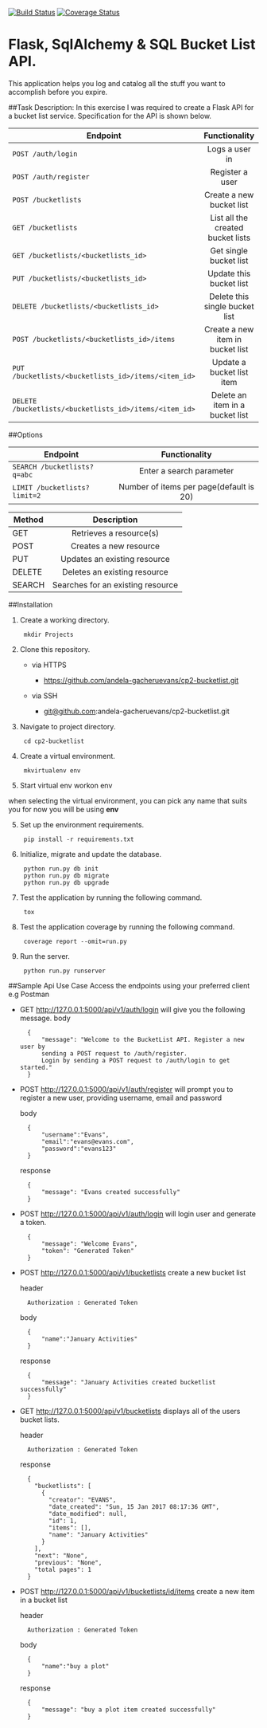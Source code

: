 [![Build Status](https://travis-ci.org/andela-gacheruevans/cp2-bucketlist.svg?branch=develop)](https://travis-ci.org/andela-gacheruevans/cp2-bucketlist)
[![Coverage Status](https://coveralls.io/repos/github/andela-gacheruevans/cp2-bucketlist/badge.svg?branch=develop)](https://coveralls.io/github/andela-gacheruevans/cp2-bucketlist?branch=develop)
# Flask, SqlAlchemy & SQL Bucket List API.

This application helps you log and catalog all the stuff you want to accomplish before you expire. 

##Task Description:
In this exercise I was required to create a Flask API for a bucket list service. Specification for the API is shown below.

| Endpoint                 				               		   | Functionality 						 |    
| -------------------------------------------------------------|:-----------------------------------:|
| `POST /auth/login`         				                   |  Logs a user in                     |
| `POST /auth/register`      				                   |  Register a user                    |
| `POST /bucketlists`       				                   |  Create a new bucket list	         |
| `GET /bucketlists`						                   |  List all the created bucket lists	 | 
| `GET /bucketlists/<bucketlists_id>`		                   |  Get single bucket list             |                     
| `PUT /bucketlists/<bucketlists_id> `                         |  Update this bucket list            |                       
| `DELETE /bucketlists/<bucketlists_id>`				       |  Delete this single bucket list     |                              
| `POST /bucketlists/<bucketlists_id>/items`                   |  Create a new item in bucket list   |                                
| `PUT /bucketlists/<bucketlists_id>/items/<item_id>`          |  Update a bucket list item          |                         
| `DELETE /bucketlists/<bucketlists_id>/items/<item_id>`       |  Delete an item in a bucket list    |

##Options

| Endpoint                 				               		   | Functionality 						 	  |    
| -------------------------------------------------------------|:----------------------------------------:|
| `SEARCH /bucketlists?q=abc`         				           | Enter a search parameter                 |
| `LIMIT /bucketlists?limit=2`      				           | Number of items per page(default is 20)  |


| Method                 				               		   | Description 						 	  |    
| -------------------------------------------------------------|:----------------------------------------:|
| GET         				           						   | Retrieves a resource(s)                 |
| POST      				                                   | Creates a new resource                  |
| PUT         				                                   | Updates an existing resource            |
| DELETE      				                                   | Deletes an existing resource            |
| SEARCH                                                       | Searches for an existing resource       |


##Installation
1. Create a working directory.

    	mkdir Projects
    
2. Clone this repository.

    * via HTTPS

    	- https://github.com/andela-gacheruevans/cp2-bucketlist.git

    * via SSH

    	- git@github.com:andela-gacheruevans/cp2-bucketlist.git

3. Navigate to project directory.

		cd cp2-bucketlist  
    
4. Create a virtual environment.
    
    	mkvirtualenv env 

5. Start virtual env 
		workon env

when selecting the virtual environment, you can pick any name that suits you for now you will be using **env**
    
5. Set up the environment requirements.
    
    	pip install -r requirements.txt


6. Initialize, migrate and update the database.
	
		python run.py db init
		python run.py db migrate
		python run.py db upgrade

7. Test the application by running the following command.
	
		tox

8. Test the application coverage by running the following command.
	
		coverage report --omit=run.py 
    
6. Run the server.
    
    	python run.py runserver

##Sample Api Use Case
Access the endpoints using your preferred client e.g Postman

- GET http://127.0.0.1:5000/api/v1/auth/login will give you the following message.
	body

		{
	  		"message": "Welcome to the BucketList API. Register a new user by 
	  		sending a POST request to /auth/register. 
	  		Login by sending a POST request to /auth/login to get started."
		}

- POST http://127.0.0.1:5000/api/v1/auth/register will prompt you to register a new user, providing username, email and password

	body
	
		{
			"username":"Evans",
			"email":"evans@evans.com",
			"password":"evans123"
		}

 	response

		{
		  	"message": "Evans created successfully"
		}

- POST http://127.0.0.1:5000/api/v1/auth/login will login user and generate a token.
	
		{
		 	"message": "Welcome Evans",
		  	"token": "Generated Token"
		}

- POST http://127.0.0.1:5000/api/v1/bucketlists create a new bucket list
	
	header

		Authorization : Generated Token 
	
	body

		{   
			"name":"January Activities"
		}

	response

		{
		  	"message": "January Activities created bucketlist successfully"
		}

- GET http://127.0.0.1:5000/api/v1/bucketlists displays all of the users bucket lists.

	header

		Authorization : Generated Token 

	response

		{
		  "bucketlists": [
		    {
		      "creator": "EVANS",
		      "date_created": "Sun, 15 Jan 2017 08:17:36 GMT",
		      "date_modified": null,
		      "id": 1,
		      "items": [],
		      "name": "January Activities"
		    }
		  ],
		  "next": "None",
		  "previous": "None",
		  "total pages": 1
		}

- POST http://127.0.0.1:5000/api/v1/bucketlists/id/items create a new item in a bucket list
	
	header

		Authorization : Generated Token 

	body

		{   
			"name":"buy a plot"
		}

	response

		{   
			"message": "buy a plot item created successfully"
		}



